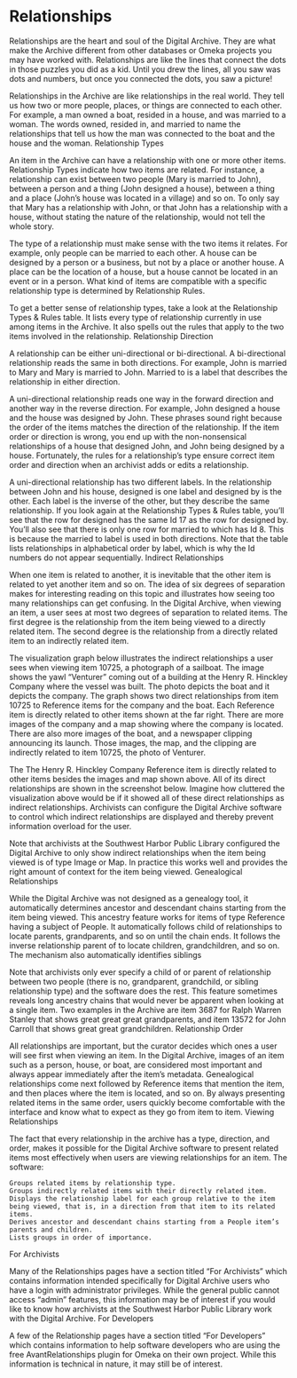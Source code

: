 # Relationships


Relationships are the heart and soul of the Digital Archive. They are what make the Archive different from other databases or Omeka projects you may have worked with. Relationships are like the lines that connect the dots in those puzzles you did as a kid. Until you drew the lines, all you saw was dots and numbers, but once you connected the dots, you saw a picture!

Relationships in the Archive are like relationships in the real world. They tell us how two or more people, places, or things are connected to each other. For example, a man owned a boat, resided in a house, and was married to a woman. The words owned, resided in, and married to name the relationships that tell us how the man was connected to the boat and the house and the woman.
Relationship Types

An item in the Archive can have a relationship with one or more other items. Relationship Types indicate how two items are related. For instance, a relationship can exist between two people (Mary is married to John), between a person and a thing (John designed a house), between a thing and a place (John’s house was located in a village) and so on. To only say that Mary has a relationship with John, or that John has a relationship with a house, without stating the nature of the relationship, would not tell the whole story.

The type of a relationship must make sense with the two items it relates. For example, only people can be married to each other. A house can be designed by a person or a business, but not by a place or another house. A place can be the location of a house, but a house cannot be located in an event or in a person. What kind of items are compatible with a specific relationship type is determined by Relationship Rules.

To get a better sense of relationship types, take a look at the Relationship Types & Rules table. It lists every type of relationship currently in use among items in the Archive. It also spells out the rules that apply to the two items involved in the relationship.
Relationship Direction

A relationship can be either uni-directional or bi-directional. A bi-directional relationship reads the same in both directions. For example, John is married to Mary and Mary is married to John. Married to is a label that describes the relationship in either direction.

A uni-directional relationship reads one way in the forward direction and another way in the reverse direction. For example, John designed a house and the house was designed by John. These phrases sound right because the order of the items matches the direction of the relationship. If the item order or direction is wrong, you end up with the non-nonsensical relationships of a house that designed John, and John being designed by a house. Fortunately, the rules for a relationship’s type ensure correct item order and direction when an archivist adds or edits a relationship.

A uni-directional relationship has two different labels. In the relationship between John and his house, designed is one label and designed by is the other. Each label is the inverse of the other, but they describe the same relationship. If you look  again at the Relationship Types & Rules table, you’ll see that the row for designed has the same Id 17 as the row for designed by. You’ll also see that there is only one row for married to which has Id 8. This is because the married to label is used in both directions. Note that the table lists relationships in alphabetical order by label, which is why the Id numbers do not appear sequentially.
Indirect Relationships

When one item is related to another, it is inevitable that the other item is related to yet another item and so on. The idea of six degrees of separation makes for interesting reading on this topic and illustrates how seeing too many relationships can get confusing. In the Digital Archive, when viewing an item, a user sees at most two degrees of separation to related items. The first degree is the relationship from the item being viewed to a directly related item. The second degree is the relationship from a directly related item to an indirectly related item.

The visualization graph below illustrates the indirect relationships a user sees when viewing item 10725, a photograph of a sailboat. The image shows the yawl “Venturer” coming out of a building at the Henry R. Hinckley Company where the vessel was built. The photo depicts the boat and it depicts the company. The graph shows two direct relationships from item 10725 to Reference items for the company and the boat. Each Reference item is directly related to other items shown at the far right. There are more images of the company and a map showing where the company is located. There are also more images of the boat, and a newspaper clipping announcing its launch. Those images, the map, and the clipping are indirectly related to item 10725, the photo of Venturer.

The The Henry R. Hinckley Company Reference item is directly related to other items besides the images and map shown above. All of its direct relationships are shown in the screenshot below. Imagine how cluttered the visualization above would be if it showed all of these direct relationships as indirect relationships. Archivists can configure the Digital Archive software to control which indirect relationships are displayed and thereby prevent information overload for the user.

Note that archivists at the Southwest Harbor Public Library configured the Digital Archive to only show indirect relationships when the item being viewed is of type Image or Map. In practice this works well and provides the right amount of context for the item being viewed.
Genealogical Relationships

While the Digital Archive was not designed as a genealogy tool, it automatically determines ancestor and descendant chains starting from the item being viewed. This ancestry feature works for items of type Reference having a subject of People. It automatically follows child of relationships to locate parents, grandparents, and so on until the chain ends. It follows the inverse relationship parent of to locate children, grandchildren, and so on. The mechanism also automatically identifies siblings

Note that archivists only ever specify a child of or parent of relationship between two people (there is no, grandparent, grandchild, or sibling relationship type) and the software does the rest. This feature sometimes reveals long ancestry chains that would never be apparent when looking at a single item. Two examples in the Archive are item 3687 for Ralph Warren Stanley that shows great great great grandparents, and item 13572 for John Carroll that shows great great grandchildren.
Relationship Order

All relationships are important, but the curator decides which ones a user will see first when viewing an item. In the Digital Archive, images of an item such as a person, house, or boat, are considered most important and always appear immediately after the item’s metadata. Genealogical relationships come next followed by Reference items that mention the item, and then places where the item is located, and so on. By always presenting related items in the same order, users quickly become comfortable with the interface and know what to expect as they go from item to item.
Viewing Relationships

The fact that every relationship in the archive has a type, direction, and order, makes it possible for the Digital Archive software to present related items most effectively when users are viewing relationships for an item. The software:

    Groups related items by relationship type.
    Groups indirectly related items with their directly related item.
    Displays the relationship label for each group relative to the item being viewed, that is, in a direction from that item to its related items.
    Derives ancestor and descendant chains starting from a People item’s parents and children.
    Lists groups in order of importance.

For Archivists

Many of the Relationships pages have a section titled “For Archivists” which contains information intended specifically for Digital Archive users who have a login with administrator privileges. While the general public cannot access “admin” features, this information may be of interest if you would like to know how archivists at the Southwest Harbor Public Library work with the Digital Archive.
For Developers

A few of the Relationship pages have a section titled “For Developers” which contains information to help software developers who are using the free AvantRelationships plugin for Omeka on their own project. While this information is technical in nature, it may still be of interest.